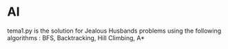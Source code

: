 # AI
tema1.py is the solution for Jealous Husbands problems using the following algorithms : 
BFS, Backtracking, Hill Climbing, A*
